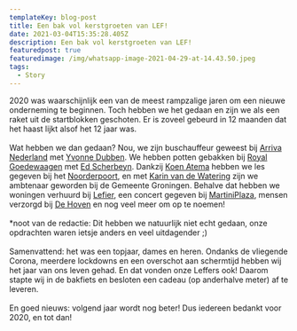 ```yaml
---
templateKey: blog-post
title: Een bak vol kerstgroeten van LEF!
date: 2021-03-04T15:35:28.405Z
description: Een bak vol kerstgroeten van LEF!
featuredpost: true
featuredimage: /img/whatsapp-image-2021-04-29-at-14.43.50.jpeg
tags:
  - Story
---
```

2020 was waarschijnlijk een van de meest rampzalige jaren om een nieuwe onderneming te beginnen. Toch hebben we het gedaan en zijn we als een raket uit de startblokken geschoten. Er is zoveel gebeurd in 12 maanden dat het haast lijkt alsof het 12 jaar was.\
\
Wat hebben we dan gedaan? Nou, we zijn buschauffeur geweest bij [Arriva Nederland](https://www.linkedin.com/company/arriva-nederland/) met [Yvonne Dubben](https://www.linkedin.com/in/ACoAAAMCTbEBvBN70KzRUfEaD1Ovwb4s6pLUXsQ). We hebben potten gebakken bij [Royal Goedewaagen](https://www.linkedin.com/company/royal-goedewaagen/) met [Ed Scherbeyn](https://www.linkedin.com/in/ACoAAA5t-R8BLsr5VC_CKHuc9-cCt2IzFlcv0x0). Dankzij [Koen Atema](https://www.linkedin.com/in/ACoAAADTWaQBWkHpQwCqfejmWlSMyruMR5wdBLQ) hebben we les gegeven bij het [Noorderpoort](https://www.linkedin.com/company/noorderpoort/), en met [Karin van de Watering](https://www.linkedin.com/in/ACoAAAUSIQQBZAW23LQsMkvwzfCs-eLU2f4AA2M) zijn we ambtenaar geworden bij de Gemeente Groningen. Behalve dat hebben we woningen verhuurd bij [Lefier](https://www.linkedin.com/company/lefier/), een concert gegeven bij [MartiniPlaza](https://www.linkedin.com/company/martiniplaza-bv/), mensen verzorgd bij [De Hoven](https://www.linkedin.com/company/dehoven/) en nog veel meer om op te noemen!\
\
*noot van de redactie: Dit hebben we natuurlijk niet echt gedaan, onze opdrachten waren ietsje anders en veel uitdagender ;)\
\
Samenvattend: het was een topjaar, dames en heren. Ondanks de vliegende Corona, meerdere lockdowns en een overschot aan schermtijd hebben wij het jaar van ons leven gehad. En dat vonden onze Leffers ook! Daarom stapte wij in de bakfiets en besloten een cadeau (op anderhalve meter) af te leveren.\
\
En goed nieuws: volgend jaar wordt nog beter! Dus iedereen bedankt voor 2020, en tot dan!